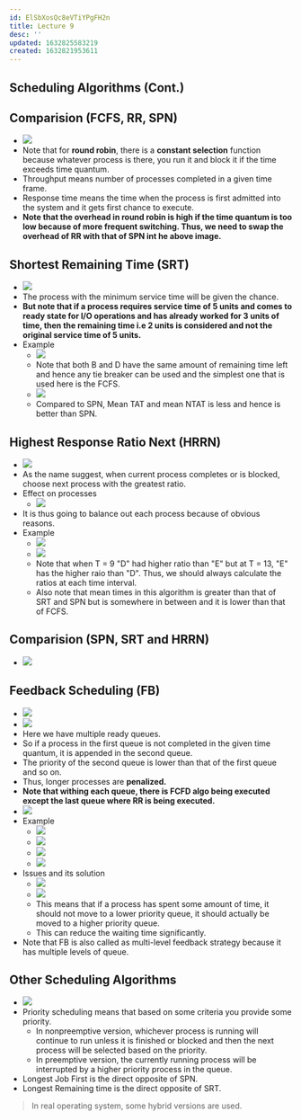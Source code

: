 ```yaml
---
id: ElSbXosQc8eVTiYPgFH2n
title: Lecture 9
desc: ''
updated: 1632825583219
created: 1632821953611
---
```



## Scheduling Algorithms (Cont.)

## Comparision (FCFS, RR, SPN)

- ![](/assets/images/2021-09-28-15-14-20.png)
- Note that for **round robin**, there is a **constant selection** function because whatever process is there, you run it and block it if the time exceeds time quantum.
- Throughput means number of processes completed in a given time frame.
- Response time means the time when the process is first admitted into the system and it gets first chance to execute.
- **Note that the overhead in round robin is high if the time quantum is too low because of more frequent switching. Thus, we need to swap the overhead of RR with that of SPN int he above image.**

## Shortest Remaining Time (SRT)

- ![](/assets/images/2021-09-28-15-22-39.png)
- The process with the minimum service time will be given the chance.
- **But note that if a process requires service time of 5 units and comes to ready state for I/O operations and has already worked for 3 units of time, then the remaining time i.e 2 units is considered and not the original service time of 5 units.**
- Example
  - ![](/assets/images/2021-09-28-15-28-55.png)
  - Note that both B and D have the same amount of remaining time left and hence any tie breaker can be used and the simplest one that is used here is the FCFS.
  - ![](/assets/images/2021-09-28-15-29-57.png)
  - Compared to SPN, Mean TAT and mean NTAT is less and hence is better than SPN.

## Highest Response Ratio Next (HRRN)

- ![](/assets/images/2021-09-28-15-31-07.png)
- As the name suggest, when current process completes or is blocked, choose next process with the greatest ratio.
- Effect on processes
  - ![](/assets/images/2021-09-28-15-34-20.png)
- It is thus going to balance out each process because of obvious reasons.
- Example
  - ![](/assets/images/2021-09-28-15-38-03.png)
  - ![](/assets/images/2021-09-28-15-38-13.png)
  - Note that when T = 9 "D" had higher ratio than "E" but at T = 13, "E" has the higher raio than "D". Thus, we should always calculate the ratios at each time interval.
  - Also note that mean times in this algorithm is greater than that of SRT and SPN but is somewhere in between and it is lower than that of FCFS.

## Comparision (SPN, SRT and HRRN)

- ![](/assets/images/2021-09-28-15-40-07.png)

## Feedback Scheduling (FB)

- ![](/assets/images/2021-09-28-15-43-17.png)
- ![](/assets/images/2021-09-28-15-49-15.png)
- Here we have multiple ready queues.
- So if a process in the first queue is not completed in the given time quantum, it is appended in the second queue.
- The priority of the second queue is lower than that of the first queue and so on.
- Thus, longer processes are **penalized.**
- **Note that withing each queue, there is FCFD algo being executed except the last queue where RR is being executed.**
- ![](/assets/images/2021-09-28-15-53-31.png)
- Example
  - ![](/assets/images/2021-09-28-15-55-42.png)
  - ![](/assets/images/2021-09-28-15-59-07.png)
  - ![](/assets/images/2021-09-28-15-59-26.png)
  - ![](/assets/images/2021-09-28-16-00-12.png)
- Issues and its solution
  - ![](/assets/images/2021-09-28-16-01-01.png)
  - ![](/assets/images/2021-09-28-16-03-15.png)
  - This means that if a process has spent some amount of time, it should not move to a lower priority queue, it should actually be moved to a higher priority queue.
  - This can reduce the waiting time significantly.
- Note that FB is also called as multi-level feedback strategy because it has multiple levels of queue.

## Other Scheduling Algorithms

- ![](/assets/images/2021-09-28-16-05-48.png)
- Priority scheduling means that based on some criteria you provide some priority.
  - In nonpreemptive version, whichever process is running will continue to run unless it is finished or blocked and then the next process will be selected based on the priority.
  - In preemptive version, the currently running process will be interrupted by a higher priority process in the queue.
- Longest Job First is the direct opposite of SPN.
- Longest Remaining time is the direct opposite of SRT.

> In real operating system, some hybrid versions are used.


